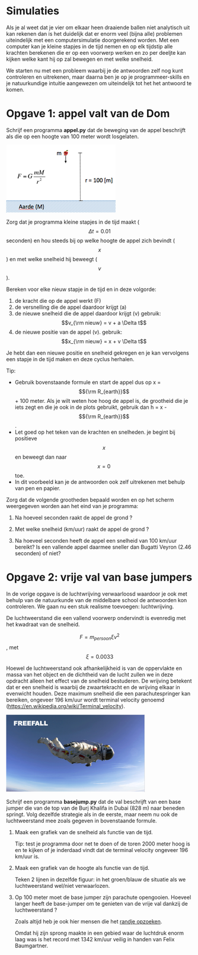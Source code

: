 # Simulaties

Als je al weet dat je vier om elkaar heen draaiende ballen niet analytisch uit
kan rekenen dan is het duidelijk dat er enorm veel (bijna alle) problemen
uiteindelijk met een computersimulatie doorgerekend worden. Met een computer
kan je kleine stapjes in de tijd nemen en op elk tijdstip alle krachten
berekenen die er op een voorwerp werken en zo per deeljte kan kijken welke kant
hij op zal bewegen en met welke snelheid.

We starten nu met een probleem waarbij je de antwoorden zelf nog kunt
controleren en uitrekenen, maar daarna ben je op je programmeer-skills en je
natuurkundige intuitie aangewezen om uiteindelijk tot het het antwoord te komen.

# Opgave 1: appel valt van de Dom

Schrijf een programma **appel.py** dat de beweging van de appel beschrijft als
die op een hoogte van 100 meter wordt losgelaten.

![](GravityOverzicht.png)

Zorg dat je programma kleine stapjes in de tijd maakt ($$\Delta t=0.01$$
seconden) en hou steeds bij op welke hoogte de appel zich bevindt ($$x$$) en met
welke snelheid hij beweegt ($$v$$).

Bereken voor elke nieuw stapje in de tijd en in deze volgorde:

1. de kracht die op de appel werkt (F)
2. de versnelling die de appel daardoor krijgt (a)
3. de nieuwe snelheid die de appel daardoor krijgt (v)
    gebruik: $$v_{\rm nieuw} = v + a \Delta t$$
4. de nieuwe positie van de appel (v). 
    gebruik: $$x_{\rm nieuw} = x + v \Delta t$$

Je hebt dan een nieuwe positie en snelheid gekregen en je kan vervolgens een stapje in de tijd maken en deze cyclus herhalen.

Tip:

- Gebruik bovenstaande formule en start de appel dus op x = $${\rm R_{earth}}$$ + 100 meter. Als je wilt weten hoe hoog de appel is, de grootheid die je iets zegt en die je ook in de plots gebruikt, gebruik dan h = x - $${\rm R_{earth}}$$.
- Let goed op het teken van de krachten en snelheden. je begint bij positieve $$x$$ en beweegt dan naar $$x=0$$ toe.
- In dit voorbeeld kan je de antwoorden ook zelf uitrekenen met behulp van pen en papier.

Zorg dat de volgende grootheden bepaald worden en op het scherm weergegeven worden aan het eind van je programma:

1. Na hoeveel seconden raakt de appel de grond ?

2. Met welke snelheid (km/uur) raakt de appel de grond ?

3. Na hoeveel seconden heeft de appel een snelheid van 100 km/uur bereikt? Is
    een vallende appel daarmee sneller dan Bugatti Veyron (2.46 seconden) of niet?

# Opgave 2: vrije val van base jumpers

In de vorige opgave is de luchtwrijving verwaarloosd waardoor je ook met behulp van de natuurkunde van de middelbare school de antwoorden kon controleren. We gaan nu een stuk realisme toevoegen: luchtwrijving. 

De luchtweerstand die een vallend voorwerp ondervindt is evenredig met het kwadraat van de snelheid. 

$$F = m_{persoon} \xi v^2$$, met $$ \xi = 0.0033$$

Hoewel de luchtweerstand ook afhankelijkheid is van de oppervlakte en massa van
het object en de dichtheid van de lucht zullen we in deze opdracht alleen het
effect van de snelheid bestuderen. De wrijving betekent dat er een snelheid is
waarbij de zwaartekracht en de wrijving elkaar in evenwicht houden. Deze
maximum snelheid die een parachutespringer kan bereiken, ongeveer 196 km/uur
wordt terminal velocity genoemd
(https://en.wikipedia.org/wiki/Terminal_velocity).

![](Freefall.png)

Schrijf een programma **basejump.py** dat de val beschrijft van een base jumper
die van de top van de Burj Khalifa in Dubai (828 m) naar beneden springt. Volg
dezelfde strategie als in de eerste, maar neem nu ook de luchtweerstand mee
zoals gegeven in bovenstaande formule.

1. Maak een grafiek van de snelheid als functie van de tijd.

    Tip: test je programma door net te doen of de toren 2000 meter hoog is en te kijken of je inderdaad vindt dat de terminal velocity ongeveer 196 km/uur is.

2. Maak een grafiek van de hoogte als functie van de tijd. 

    Teken 2 lijnen in dezelfde figuur: in het groen/blauw de situatie als we luchtweerstand wel/niet verwaarlozen.
    
3. Op 100 meter moet de base jumper zijn parachute opengooien. Hoeveel langer heeft de base-jumper om te genieten van de vrije val dankzij de luchtweerstand ?

    Zoals altijd heb je ook hier mensen die het [randje opzoeken](https://en.wikipedia.org/wiki/Speed_skydiving).

    Omdat hij zijn sprong maakte in een gebied waar de luchtdruk enorm laag was is het record met 1342 km/uur veilig in handen van Felix Baumgartner.
